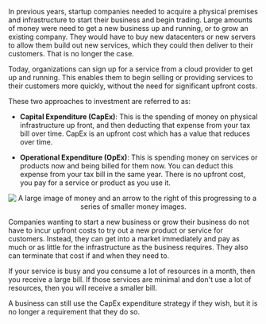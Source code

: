
In previous years, startup companies needed to acquire a physical premises and infrastructure to start their business and begin trading. Large amounts of money were need to get a new business up and running, or to grow an existing company. They would have to buy new datacenters or new servers to allow them build out new services, which they could then deliver to their customers. That is no longer the case. 

Today, organizations can sign up for a service from a cloud provider to get up and running. This enables them to begin selling or providing services to their customers more quickly, without the need for significant upfront costs.

These two approaches to investment are referred to as:

- **Capital Expenditure (CapEx)**: This is the spending of money on physical infrastructure up front, and then deducting that expense from your tax bill over time. CapEx is an upfront cost which has a value that reduces over time.

- **Operational Expenditure (OpEx)**: This is spending money on services or products now and being billed for them now. You can deduct this expense from your tax bill in the same year. There is no upfront cost, you pay for a service or product as you use it.


<p style="text-align:center;"><img src="../Linked_Image_Files/capexvsopex1.png" alt="A large image of money and an arrow to the right of this progressing to a series of smaller money images."></p>



Companies wanting to start a new business or grow their business do not have to incur upfront costs to try out a new product or service for customers. Instead, they can get into a market immediately and pay as much or as little for the infrastructure as the business requires. They also can terminate that cost if and when they need to.

If your service is busy and you consume a lot of resources in a month, then you receive a large bill. If those services are minimal and don't use a lot of resources, then you will receive a smaller bill.

A business can still use the CapEx expenditure strategy if they wish, but it is no longer a requirement that they do so. 